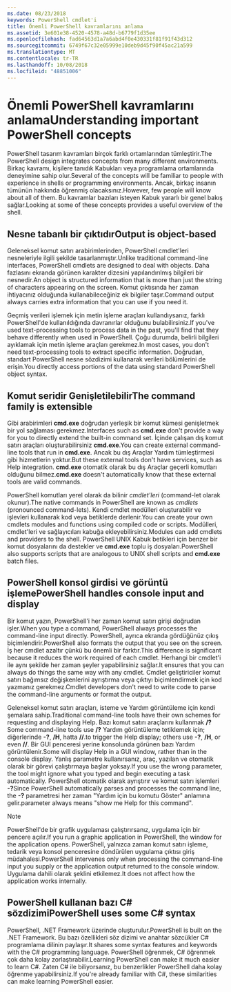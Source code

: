 ```yaml
---
ms.date: 08/23/2018
keywords: PowerShell cmdlet'i
title: Önemli PowerShell kavramlarını anlama
ms.assetid: 3e601e38-4520-4578-a48d-b6779f1d35ee
ms.openlocfilehash: fad64563d1a7a6abd4f0e430331f81f91f43d312
ms.sourcegitcommit: 6749f67c32e05999e10deb9d45f90f45ac21a599
ms.translationtype: MT
ms.contentlocale: tr-TR
ms.lasthandoff: 10/08/2018
ms.locfileid: "48851006"
---
```

# <a name="understanding-important-powershell-concepts"></a><span data-ttu-id="5c2d7-103">Önemli PowerShell kavramlarını anlama</span><span class="sxs-lookup"><span data-stu-id="5c2d7-103">Understanding important PowerShell concepts</span></span>

<span data-ttu-id="5c2d7-104">PowerShell tasarım kavramları birçok farklı ortamlarından tümleştirir.</span><span class="sxs-lookup"><span data-stu-id="5c2d7-104">The PowerShell design integrates concepts from many different environments.</span></span> <span data-ttu-id="5c2d7-105">Birkaç kavramı, kişilere tanıdık Kabukları veya programlama ortamlarında deneyimine sahip olur.</span><span class="sxs-lookup"><span data-stu-id="5c2d7-105">Several of the concepts will be familiar to people with experience in shells or programming environments.</span></span> <span data-ttu-id="5c2d7-106">Ancak, birkaç insanın tümünün hakkında öğrenmiş olacaksınız.</span><span class="sxs-lookup"><span data-stu-id="5c2d7-106">However, few people will know about all of them.</span></span> <span data-ttu-id="5c2d7-107">Bu kavramlar bazıları isteyen Kabuk yararlı bir genel bakış sağlar.</span><span class="sxs-lookup"><span data-stu-id="5c2d7-107">Looking at some of these concepts provides a useful overview of the shell.</span></span>

## <a name="output-is-object-based"></a><span data-ttu-id="5c2d7-108">Nesne tabanlı bir çıktıdır</span><span class="sxs-lookup"><span data-stu-id="5c2d7-108">Output is object-based</span></span>

<span data-ttu-id="5c2d7-109">Geleneksel komut satırı arabirimlerinden, PowerShell cmdlet'leri nesneleriyle ilgili şekilde tasarlanmıştır.</span><span class="sxs-lookup"><span data-stu-id="5c2d7-109">Unlike traditional command-line interfaces, PowerShell cmdlets are designed to deal with objects.</span></span>
<span data-ttu-id="5c2d7-110">Daha fazlasını ekranda görünen karakter dizesini yapılandırılmış bilgileri bir nesnedir.</span><span class="sxs-lookup"><span data-stu-id="5c2d7-110">An object is structured information that is more than just the string of characters appearing on the screen.</span></span> <span data-ttu-id="5c2d7-111">Komut çıktısında her zaman ihtiyacınız olduğunda kullanabileceğiniz ek bilgiler taşır.</span><span class="sxs-lookup"><span data-stu-id="5c2d7-111">Command output always carries extra information that you can use if you need it.</span></span>

<span data-ttu-id="5c2d7-112">Geçmiş verileri işlemek için metin işleme araçları kullandıysanız, farklı PowerShell'de kullanıldığında davranırlar olduğunu bulabilirsiniz.</span><span class="sxs-lookup"><span data-stu-id="5c2d7-112">If you've used text-processing tools to process data in the past, you'll find that they behave differently when used in PowerShell.</span></span> <span data-ttu-id="5c2d7-113">Çoğu durumda, belirli bilgileri ayıklamak için metin işleme araçları gerekmez.</span><span class="sxs-lookup"><span data-stu-id="5c2d7-113">In most cases, you don't need text-processing tools to extract specific information.</span></span> <span data-ttu-id="5c2d7-114">Doğrudan, standart PowerShell nesne sözdizimi kullanarak verileri bölümlerini de erişin.</span><span class="sxs-lookup"><span data-stu-id="5c2d7-114">You directly access portions of the data using standard PowerShell object syntax.</span></span>

## <a name="the-command-family-is-extensible"></a><span data-ttu-id="5c2d7-115">Komut seridir Genişletilebilir</span><span class="sxs-lookup"><span data-stu-id="5c2d7-115">The command family is extensible</span></span>

<span data-ttu-id="5c2d7-116">Gibi arabirimleri **cmd.exe** doğrudan yerleşik bir komut kümesi genişletmek bir yol sağlaması gerekmez.</span><span class="sxs-lookup"><span data-stu-id="5c2d7-116">Interfaces such as **cmd.exe** don't provide a way for you to directly extend the built-in command set.</span></span> <span data-ttu-id="5c2d7-117">İçinde çalışan dış komut satırı araçları oluşturabilirsiniz **cmd.exe**.</span><span class="sxs-lookup"><span data-stu-id="5c2d7-117">You can create external command-line tools that run in **cmd.exe**.</span></span> <span data-ttu-id="5c2d7-118">Ancak bu dış Araçlar Yardım tümleştirmesi gibi hizmetlerin yoktur.</span><span class="sxs-lookup"><span data-stu-id="5c2d7-118">But these external tools don't have services, such as Help integration.</span></span> <span data-ttu-id="5c2d7-119">**cmd.exe** otomatik olarak bu dış Araçlar geçerli komutları olduğunu bilmez.</span><span class="sxs-lookup"><span data-stu-id="5c2d7-119">**cmd.exe** doesn't automatically know that these external tools are valid commands.</span></span>

<span data-ttu-id="5c2d7-120">PowerShell komutları yerel olarak da bilinir *cmdlet'leri* (command-let olarak okunur).</span><span class="sxs-lookup"><span data-stu-id="5c2d7-120">The native commands in PowerShell are known as *cmdlets* (pronounced command-lets).</span></span> <span data-ttu-id="5c2d7-121">Kendi cmdlet modülleri oluşturabilir ve işlevleri kullanarak kod veya betiklerde derlenir.</span><span class="sxs-lookup"><span data-stu-id="5c2d7-121">You can create your own cmdlets modules and functions using compiled code or scripts.</span></span> <span data-ttu-id="5c2d7-122">Modülleri, cmdlet'leri ve sağlayıcıları kabuğa ekleyebilirsiniz.</span><span class="sxs-lookup"><span data-stu-id="5c2d7-122">Modules can add cmdlets and providers to the shell.</span></span> <span data-ttu-id="5c2d7-123">PowerShell UNIX Kabuk betikleri için benzer bir komut dosyalarını da destekler ve **cmd.exe** toplu iş dosyaları.</span><span class="sxs-lookup"><span data-stu-id="5c2d7-123">PowerShell also supports scripts that are analogous to UNIX shell scripts and **cmd.exe** batch files.</span></span>

## <a name="powershell-handles-console-input-and-display"></a><span data-ttu-id="5c2d7-124">PowerShell konsol girdisi ve görüntü işleme</span><span class="sxs-lookup"><span data-stu-id="5c2d7-124">PowerShell handles console input and display</span></span>

<span data-ttu-id="5c2d7-125">Bir komut yazın, PowerShell'i her zaman komut satırı girişi doğrudan işler.</span><span class="sxs-lookup"><span data-stu-id="5c2d7-125">When you type a command, PowerShell always processes the command-line input directly.</span></span> <span data-ttu-id="5c2d7-126">PowerShell, ayrıca ekranda gördüğünüz çıkış biçimlendirir.</span><span class="sxs-lookup"><span data-stu-id="5c2d7-126">PowerShell also formats the output that you see on the screen.</span></span> <span data-ttu-id="5c2d7-127">İş her cmdlet azaltır çünkü bu önemli bir farktır.</span><span class="sxs-lookup"><span data-stu-id="5c2d7-127">This difference is significant because it reduces the work required of each cmdlet.</span></span> <span data-ttu-id="5c2d7-128">Herhangi bir cmdlet'i ile aynı şekilde her zaman şeyler yapabilirsiniz sağlar.</span><span class="sxs-lookup"><span data-stu-id="5c2d7-128">It ensures that you can always do things the same way with any cmdlet.</span></span> <span data-ttu-id="5c2d7-129">Cmdlet geliştiriciler komut satırı bağımsız değişkenlerini ayrıştırma veya çıktıyı biçimlendirmek için kod yazmanız gerekmez.</span><span class="sxs-lookup"><span data-stu-id="5c2d7-129">Cmdlet developers don't need to write code to parse the command-line arguments or format the output.</span></span>

<span data-ttu-id="5c2d7-130">Geleneksel komut satırı araçları, isteme ve Yardım görüntüleme için kendi şemalara sahip.</span><span class="sxs-lookup"><span data-stu-id="5c2d7-130">Traditional command-line tools have their own schemes for requesting and displaying Help.</span></span> <span data-ttu-id="5c2d7-131">Bazı komut satırı araçlarını kullanmak **/?**</span><span class="sxs-lookup"><span data-stu-id="5c2d7-131">Some command-line tools use **/?**</span></span> <span data-ttu-id="5c2d7-132">Yardım görüntüleme tetiklemek için; diğerlerinde **-?**, **/H**, hatta **//**.</span><span class="sxs-lookup"><span data-stu-id="5c2d7-132">to trigger the Help display; others use **-?**, **/H**, or even **//**.</span></span> <span data-ttu-id="5c2d7-133">Bir GUI penceresi yerine konsolunda görünen bazı Yardım görüntülenir.</span><span class="sxs-lookup"><span data-stu-id="5c2d7-133">Some will display Help in a GUI window, rather than in the console display.</span></span> <span data-ttu-id="5c2d7-134">Yanlış parametre kullanırsanız, araç, yazılan ve otomatik olarak bir görevi çalıştırmaya başlar yoksay.</span><span class="sxs-lookup"><span data-stu-id="5c2d7-134">If you use the wrong parameter, the tool might ignore what you typed and begin executing a task automatically.</span></span>
<span data-ttu-id="5c2d7-135">PowerShell otomatik olarak ayrıştırır ve komut satırı işlemleri **-?**</span><span class="sxs-lookup"><span data-stu-id="5c2d7-135">Since PowerShell automatically parses and processes the command line, the **-?**</span></span> <span data-ttu-id="5c2d7-136">parametresi her zaman "Yardım için bu komutu Göster" anlamına gelir.</span><span class="sxs-lookup"><span data-stu-id="5c2d7-136">parameter always means "show me Help for this command".</span></span>

> [!NOTE]
> <span data-ttu-id="5c2d7-137">PowerShell'de bir grafik uygulaması çalıştırırsanız, uygulama için bir pencere açılır.</span><span class="sxs-lookup"><span data-stu-id="5c2d7-137">If you run a graphic application in PowerShell, the window for the application opens.</span></span>
> <span data-ttu-id="5c2d7-138">PowerShell, yalnızca zaman komut satırı işleme, tedarik veya konsol penceresine döndürülen uygulama çıktısı giriş müdahalesi.</span><span class="sxs-lookup"><span data-stu-id="5c2d7-138">PowerShell intervenes only when processing the command-line input you supply or the application output returned to the console window.</span></span> <span data-ttu-id="5c2d7-139">Uygulama dahili olarak şeklini etkilemez.</span><span class="sxs-lookup"><span data-stu-id="5c2d7-139">It does not affect how the application works internally.</span></span>

## <a name="powershell-uses-some-c-syntax"></a><span data-ttu-id="5c2d7-140">PowerShell kullanan bazı C# sözdizimi</span><span class="sxs-lookup"><span data-stu-id="5c2d7-140">PowerShell uses some C# syntax</span></span>

<span data-ttu-id="5c2d7-141">PowerShell, .NET Framework üzerinde oluşturulur.</span><span class="sxs-lookup"><span data-stu-id="5c2d7-141">PowerShell is built on the .NET Framework.</span></span> <span data-ttu-id="5c2d7-142">Bu bazı özellikleri söz dizimi ve anahtar sözcükler C# programlama dilinin paylaşır.</span><span class="sxs-lookup"><span data-stu-id="5c2d7-142">It shares some syntax features and keywords with the C# programming language.</span></span> <span data-ttu-id="5c2d7-143">PowerShell öğrenmek, C# öğrenmek çok daha kolay zorlaştırabilir.</span><span class="sxs-lookup"><span data-stu-id="5c2d7-143">Learning PowerShell can make it much easier to learn C#.</span></span> <span data-ttu-id="5c2d7-144">Zaten C# ile biliyorsanız, bu benzerlikler PowerShell daha kolay öğrenme yapabilirsiniz.</span><span class="sxs-lookup"><span data-stu-id="5c2d7-144">If you're already familiar with C#, these similarities can make learning PowerShell easier.</span></span>
